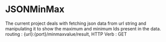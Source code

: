# JSONMinMax

The current project deals with fetching json data from url string and manipulating it to show the maximum and minimum Ids present in the data.
routing : {url}:{port}/minmaxvalue/result,
HTTP Verb : GET
